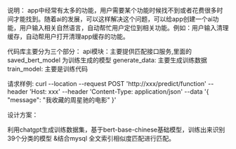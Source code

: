 说明：
app中经常有太多的功能，用户需要某个功能时候找不到或者花费很多时间才能找到。随着ai的发展，可以这样解决这个问题，可以给app创建一个ai功能，用户输入相关自然语言，自动帮忙用户定位到相关功能。例如：用户输入清理缓存，自动帮用户打开清理app缓存的功能。

代码库主要分为三个部分：
api模块：主要提供匹配接口服务,里面的saved_bert_model 为训练生成的模型
generate_data: 主要生成训练数据
train_model: 主要是训练代码

请求样例:
curl --location --request POST 'http://xxx/predict/function' --header 'Host: xxx' --header 'Content-Type: application/json' --data '{ "message": "我收藏的周星驰的电影" }'

设计方案：

利用chatgpt生成训练数据集，基于bert-base-chinese基础模型，训练出来识别39个分类的模型 &结合mysql 全文索引相似度匹配进行匹配。
